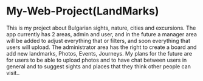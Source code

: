# My-Web-Project(LandMarks)

This is my project about Bulgarian sights, nature, cities and excursions.
The app currently has 2 areas, admin and user, and in the future a manager area will 
be added to adjust everything that or filters, and soon everything that users will upload.
The administrator area has the right to create a board and add new landmarks, Photos, Events, Journeys.
My plans for the future are for users to be able to upload photos and to have chat between users in general and to suggest sights and places that they think other people can visit..
